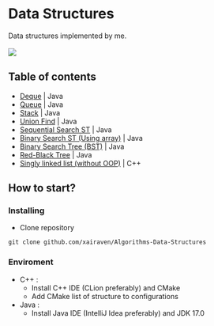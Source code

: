 # Data Structures
Data structures implemented by me.<br><br>
![](https://img.shields.io/badge/Code-Java-informational?style=flat-square&logo=Java&logoColor=white&color=5194f0)

## Table of contents
- [Deque](https://github.com/xairaven/Algorithms-Data-Structures/tree/main/Data%20structures/Deque-Java) | Java
- [Queue](https://github.com/xairaven/Algorithms-Data-Structures/tree/main/Data%20structures/Queue-Java) | Java
- [Stack](https://github.com/xairaven/Algorithms-Data-Structures/tree/main/Data%20structures/Stack-Java) | Java
- [Union Find](https://github.com/xairaven/Algorithms-Data-Structures/tree/main/Data%20structures/Union-Find-Java/src/UnionFind) | Java
- [Sequential Search ST](https://github.com/xairaven/Algorithms-Data-Structures/blob/main/Data%20structures/Symbol-Tables-Java/src/com/structures/SequentialSearchST.java) | Java
- [Binary Search ST (Using array)](https://github.com/xairaven/Algorithms-Data-Structures/blob/main/Data%20structures/Symbol-Tables-Java/src/com/structures/BinarySearchST.java) | Java
- [Binary Search Tree (BST)](https://github.com/xairaven/Algorithms-Data-Structures/blob/main/Data%20structures/Symbol-Tables-Java/src/com/structures/BinarySearchTree.java) | Java
- [Red-Black Tree](https://github.com/xairaven/Algorithms-Data-Structures/blob/main/Data%20structures/Symbol-Tables-Java/src/com/structures/RedBlackBST.java) | Java
- [Singly linked list (without OOP)](https://github.com/xairaven/Algorithms-Data-Structures/tree/main/Data%20structures/Singly-Linked-List-CPP) | C++

## How to start?
### Installing
- Clone repository
```
git clone github.com/xairaven/Algorithms-Data-Structures
```
### Enviroment
- C++ :
  - Install C++ IDE (CLion preferably) and CMake
  - Add CMake list of structure to configurations
- Java :
  - Install Java IDE (IntelliJ Idea preferably) and JDK 17.0
